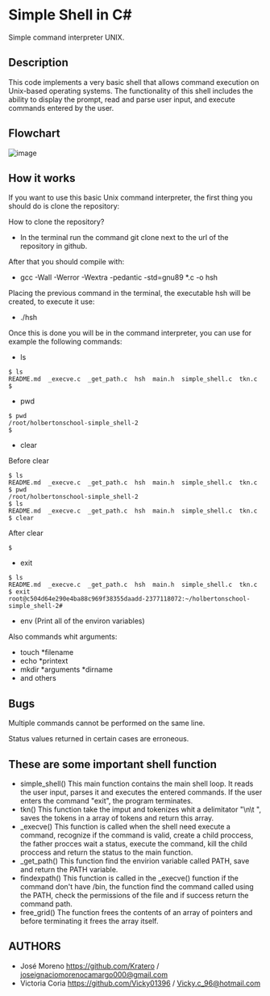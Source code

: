 # Simple Shell in C#
Simple command interpreter UNIX.

## Description
This code implements a very basic shell that allows command execution on Unix-based operating systems. The functionality of this shell includes the ability to display the prompt, read and parse user input, and execute commands entered by the user.

## Flowchart
![image](https://user-images.githubusercontent.com/124283901/235261395-c00c5d58-ea75-4337-a7f3-a4b1c5c2fe94.png)

## How it works
If you want to use this basic Unix command interpreter, the first thing you should do is clone the repository:

How to clone the repository?

* In the terminal run the command git clone next to the url of the repository in github.

After that you should compile with:

* gcc -Wall -Werror -Wextra -pedantic -std=gnu89 *.c -o hsh

Placing the previous command in the terminal, the executable hsh will be created, to execute it use:

* ./hsh

Once this is done you will be in the command interpreter, you can use for example the following commands:
* ls
```
$ ls
README.md  _execve.c  _get_path.c  hsh  main.h  simple_shell.c  tkn.c
$
```
* pwd
```
$ pwd
/root/holbertonschool-simple_shell-2
$
```
* clear

Before clear
```
$ ls
README.md  _execve.c  _get_path.c  hsh  main.h  simple_shell.c  tkn.c
$ pwd
/root/holbertonschool-simple_shell-2
$ ls
README.md  _execve.c  _get_path.c  hsh  main.h  simple_shell.c  tkn.c
$ clear
```
After clear
```
$
```
* exit
```
$ ls
README.md  _execve.c  _get_path.c  hsh  main.h  simple_shell.c  tkn.c
$ exit
root@c504d64e290e4ba88c969f38355daadd-2377118072:~/holbertonschool-simple_shell-2#
```
* env (Print all of the environ variables)

Also commands whit arguments:

* touch *filename
* echo *printext
* mkdir *arguments *dirname
* and others

## Bugs
Multiple commands cannot be performed on the same line.

Status values returned in certain cases are erroneous.

## These are some important shell function
* simple_shell()
This main function contains the main shell loop. It reads the user input, parses it and executes the entered commands. If the user enters the command "exit", the program terminates.
* tkn()
This function take the imput and tokenizes whit a delimitator "\n\t ", saves the tokens in a array of tokens and return this array.
* _execve()
This function is called when the shell need execute a command, recognize if the command is valid, create a child proccess, the father procces wait a status, execute the command, kill the child proccess and return the status to the main function.
* _get_path()
This function find the envirion variable called PATH, save and return the PATH variable.
* findexpath()
This function is called in the _execve() function if the command don't have /bin, the function find the command called using the PATH, check the permissions of the file and if success return the command path.
* free_grid()
The function frees the contents of an array of pointers and before terminating it frees the array itself.

## AUTHORS
* José Moreno  https://github.com/Kratero / joseignaciomorenocamargo000@gmail.com
* Victoria Coria https://github.com/Vicky01396  / Vicky.c_96@hotmail.com
